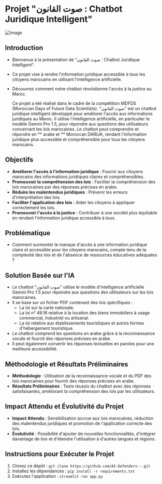 # Projet "صوت القانون : Chatbot Juridique Intelligent"



![image](https://github.com/elsa1245/AI-Defenders--/assets/132785369/2f3535c1-6002-464a-bf71-ba3d92f6a467)


## Introduction

- Bienvenue à la présentation de "صوت القانون : Chatbot Juridique Intelligent".
- Ce projet vise à rendre l'information juridique accessible à tous les citoyens marocains en utilisant l'intelligence artificielle.
- Découvrez comment notre chatbot révolutionne l'accès à la justice au Maroc.
  
    Ce projet a été réalisé dans le cadre de la compétition MDFDS (Moroccan Days of Future Data Scientists). "صوت القانون" est un chatbot juridique intelligent développé pour améliorer l'accès aux informations juridiques au Maroc. Il utilise l'intelligence artificielle, en particulier le modèle Gemini Pro 1.5, pour répondre aux questions des utilisateurs concernant les lois marocaines. Le chatbot peut comprendre et répondre en ** arabe et ** Moroccan DARIJA, rendant l'information juridique plus accessible et compréhensible pour tous les citoyens marocains.

## Objectifs

- **Améliorer l'accès à l'information juridique** : Fournir aux citoyens marocains des informations juridiques claires et compréhensibles.
- **Promouvoir la compréhension des lois** : Faciliter la compréhension des lois marocaines par des réponses précises en arabe.
- **Réduire les malentendus juridiques** : Prévenir les erreurs d'interprétation des lois.
- **Faciliter l'application des lois** : Aider les citoyens à appliquer correctement les lois.
- **Promouvoir l'accès à la justice** : Contribuer à une société plus équitable en rendant l'information juridique accessible à tous.

## Problématique

- Comment surmonter le manque d'accès à une information juridique claire et accessible pour les citoyens marocains, compte tenu de la complexité des lois et de l'absence de ressources éducatives adéquates ?

## Solution Basée sur l'IA

- Le chatbot "صوت القانون" utilise le modèle d'intelligence artificielle Gemini Pro 1.5 pour répondre aux questions des utilisateurs sur les lois marocaines.
- Il se base sur un fichier PDF contenant des lois spécifiques :
  - La loi sur la carte nationale.
  - La loi n° 49.16 relative à la location des biens immobiliers à usage commercial, industriel ou artisanal.
  - La loi relative aux établissements touristiques et autres formes d'hébergement touristique.
- Le chatbot comprend les questions en arabe grâce à la reconnaissance vocale et fournit des réponses précises en arabe.
- Il peut également convertir les réponses textuelles en paroles pour une meilleure accessibilité.

## Méthodologie et Résultats Préliminaires

- **Méthodologie** : Utilisation de la reconnaissance vocale et du PDF des lois marocaines pour fournir des réponses précises en arabe.
- **Résultats Préliminaires** : Tests réussis du chatbot avec des réponses satisfaisantes, améliorant la compréhension des lois par les utilisateurs.

## Impact Attendu et Évolutivité du Projet

- **Impact Attendu** : Sensibilisation accrue aux lois marocaines, réduction des malentendus juridiques et promotion de l'application correcte des lois.
- **Évolutivité** : Possibilité d'ajouter de nouvelles fonctionnalités, d'intégrer davantage de lois et d'étendre l'utilisation à d'autres langues et régions.

## Instructions pour Exécuter le Projet

1. Clonez ce dépôt : `git clone https://github.com/AI-Defenders--.git`
2. Installez les dépendances : `pip install -r requirements.txt`
3. Exécutez l'application : `streamlit run app.py`
